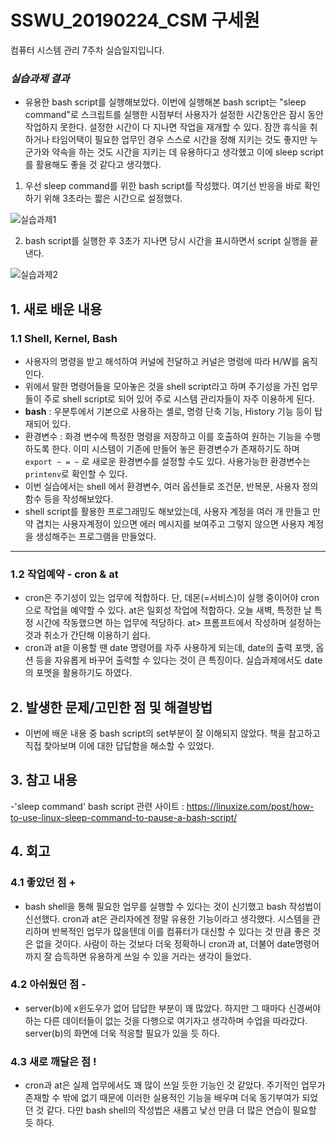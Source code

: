 # SSWU_20190224_CSM 구세원 

컴퓨터 시스템 관리 7주차 실습일지입니다.

### *실습과제 결과*

- 유용한 bash script를 실행해보았다. 이번에 실행해본 bash script는 "sleep command"로 스크립트를 실행한 시점부터 사용자가 설정한 시간동안은 잠시 동안 작업하지 못한다. 설정한 시간이 다 지나면 작업을 재개할 수 있다. 잠깐 휴식을 취하거나 타임어택이 필요한 업무인 경우 스스로 시간을 정해 지키는 것도 좋지만 누군가와 약속을 하는 것도 시간을 지키는 데 유용하다고 생각했고 이에 sleep script를 활용해도 좋을 것 같다고 생각했다. 

1) 우선 sleep command를 위한 bash script를 작성했다. 여기선 반응을 바로 확인하기 위해 3초라는 짧은 시간으로 설정했다. 

![실습과제1](https://user-images.githubusercontent.com/65717358/115248916-1587fd00-a163-11eb-9c4d-c6f18fba294c.PNG)



2) bash script를 실행한 후 3초가 지나면 당시 시간을 표시하면서 script 실행을 끝낸다. 

![실습과제2](https://user-images.githubusercontent.com/65717358/115249109-436d4180-a163-11eb-9f6e-b58ac65bad5d.PNG)


 
## 1. 새로 배운 내용

### 1.1 Shell, Kernel, Bash  

- 사용자의 명령을 받고 해석하여 커널에 전달하고 커널은 명령에 따라 H/W를 움직인다. 
- 위에서 말한 명령어들을 모아놓은 것을 shell script라고 하며 주기성을 가진 업무들이 주로 shell script로 되어 있어 주로 시스템 관리자들이 자주 이용하게 된다. 
- **bash** : 우분투에서 기본으로 사용하는 셸로, 명령 단축 기능, History 기능 등이 탑재되어 있다. 
- 환경변수 : 화경 변수에 특정한 명령을 저장하고 이를 호출하여 원하는 기능을 수행하도록 한다. 이미 시스템이 기존에 만들어 놓은 환경변수가 존재하기도 하며 `export ~ = ~` 로 새로운 환경변수를 설정할 수도 있다. 사용가능한 환경변수는 `printenv`로 확인할 수 있다. 
- 이번 실습에서는 shell 에서 환경변수, 여러 옵션들로 조건문, 반복문, 사용자 정의 함수 등을 작성해보았다. 
- shell script를 활용한 프로그래밍도 해보았는데, 사용자 계정을 여러 개 만들고 만약 겹치는 사용자계정이 있으면 에러 메시지를 보여주고 그렇지 않으면 사용자 계정을 생성해주는 프로그램을 만들었다. 

---
### 1.2 작업예약 - cron & at 
 
- cron은 주기성이 있는 업무에 적합하다. 단, 데몬(=서비스)이 실행 중이어야 cron으로 작업을 예약할 수 있다. at은 일회성 작업에 적합하다. 오늘 새벽, 특정한 날 특정 시간에 작동했으면 하는 업무에 적당하다. at> 프롬프트에서 작성하며 설정하는 것과 취소가 간단해 이용하기 쉽다. 
- cron과 at을 이용할 땐 date 명령어를 자주 사용하게 되는데, date의 출력 포맷, 옵션 등을 자유롭게 바꾸어 출력할 수 있다는 것이 큰 특징이다. 실습과제에서도 date의 포멧을 활용하기도 하였다. 


## 2. 발생한 문제/고민한 점 및 해결방법
- 이번에 배운 내용 중 bash script의 set부분이 잘 이해되지 않았다. 책을 참고하고 직접 찾아보며 이에 대한 답답함을 해소할 수 있었다. 



## 3. 참고 내용

-'sleep command' bash script 관련 사이트
   : https://linuxize.com/post/how-to-use-linux-sleep-command-to-pause-a-bash-script/ 



## 4. 회고    
    
### 4.1 좋았던 점 +
	
- bash shell을 통해 필요한 업무를 실행할 수 있다는 것이 신기했고 bash 작성법이 신선했다. cron과 at은 관리자에겐 정말 유용한 기능이라고 생각했다. 시스템을 관리하며 반복적인 업무가 많을텐데 이를 컴퓨터가 대신할 수 있다는 것 만큼 좋은 것은 없을 것이다. 사람이 하는 것보다 더욱 정확하니 cron과 at, 더불어 date명령어까지 잘 습득하면 유용하게 쓰일 수 있을 거라는 생각이 들었다. 

### 4.2 아쉬웠던 점 -
	
- server(b)에 x윈도우가 없어 답답한 부분이 꽤 많았다. 하지만 그 때마다 신경써야 하는 다른 데이터들이 없는 것을 다행으로 여기자고 생각하며 수업을 따라갔다. server(b)의 화면에 더욱 적응할 필요가 있을 듯 하다. 
  
### 4.3 새로 깨달은 점 !

- cron과 at은 실제 업무에서도 꽤 많이 쓰일 듯한 기능인 것 같았다. 주기적인 업무가 존재할 수 밖에 없기 때문에 이러한 실용적인 기능을 배우며 더욱 동기부여가 되었던 것 같다. 다만 bash shell의 작성법은 새롭고 낯선 만큼 더 많은 연습이 필요할 듯 하다. 
